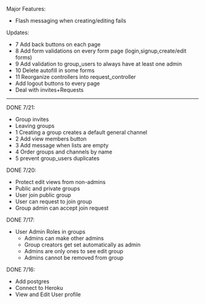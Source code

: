 Major Features:
- Flash messaging when creating/editing fails

Updates:
- 7 Add back buttons on each page
- 8 Add form validations on every form page (login,signup,create/edit forms)
- 9 Add validation to group_users to always have at least one admin
- 10 Delete autofill in some forms
- 11 Reorganize controllers into request_controller
- Add logout buttons to every page
- Deal with invites+Requests

------------------------------
DONE 7/21:
- Group invites
- Leaving groups
- 1 Creating a group creates a default general channel
- 2 Add view members button
- 3 Add message when lists are empty
- 4 Order groups and channels by name
- 5 prevent group_users duplicates



DONE 7/20:
- Protect edit views from non-admins
- Public and private groups
- User join public group
- User can request to join group
- Group admin can accept join request


DONE 7/17:
- User Admin Roles in groups
    - Admins can make other admins
    - Group creators get set automatically as admin
    - Admins are only ones to see edit group
    - Admins cannot be removed from group


DONE 7/16:
- Add postgres
- Connect to Heroku
- View and Edit User profile
